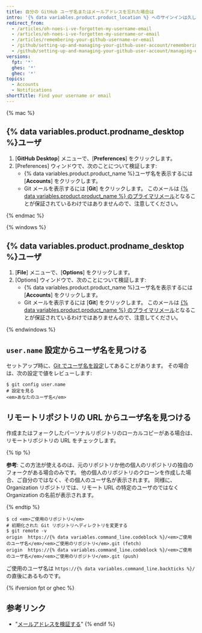 ```yaml
---
title: 自分の GitHub ユーザ名またはメールアドレスを忘れた場合は
intro: '{% data variables.product.product_location %} へのサインインは久しぶりでしょうか? そうであれば、改めてようこそ。 自分の {% data variables.product.product_name %}ユーザアカウント名を思い出せない場合は、次の方法を試してみてください。'
redirect_from:
  - /articles/oh-noes-i-ve-forgotten-my-username-email
  - /articles/oh-noes-i-ve-forgotten-my-username-or-email
  - /articles/remembering-your-github-username-or-email
  - /github/setting-up-and-managing-your-github-user-account/remembering-your-github-username-or-email
  - /github/setting-up-and-managing-your-github-user-account/managing-email-preferences/remembering-your-github-username-or-email
versions:
  fpt: '*'
  ghes: '*'
  ghec: '*'
topics:
  - Accounts
  - Notifications
shortTitle: Find your username or email
---
```


{% mac %}

## {% data variables.product.prodname_desktop %}ユーザ

1. [**GitHub Desktop**] メニューで、[**Preferences**] をクリックします。
2. [Preferences] ウィンドウで、次のことについて検証します:
    - {% data variables.product.product_name %}ユーザ名を表示するには [**Accounts**] をクリックします。
    - Git メールを表示するには [**Git**] をクリックします。 このメールは [{% data variables.product.product_name %} のプライマリメール](/articles/changing-your-primary-email-address)となることが保証されているわけではありませんので、注意してください。

{% endmac %}

{% windows %}

## {% data variables.product.prodname_desktop %}ユーザ

1. [**File**] メニューで、[**Options**] をクリックします。
2. [Options] ウィンドウで、次のことについて検証します:
    - {% data variables.product.product_name %}ユーザ名を表示するには [**Accounts**] をクリックします。
    - Git メールを表示するには [**Git**] をクリックします。 このメールは [{% data variables.product.product_name %} のプライマリメール](/articles/changing-your-primary-email-address)となることが保証されているわけではありませんので、注意してください。

{% endwindows %}

## `user.name` 設定からユーザ名を見つける

セットアップ時に、[Git でユーザ名を設定](/github/getting-started-with-github/setting-your-username-in-git)してあることがあります。 その場合は、次の設定で値をレビューします:

```shell
$ git config user.name
# 設定を見る
<em>あなたのユーザ名</em>
```

## リモートリポジトリの URL からユーザ名を見つける

作成またはフォークしたパーソナルリポジトリのローカルコピーがある場合は、リモートリポジトリの URL をチェックします。

{% tip %}

**参考**: この方法が使えるのは、元のリポジトリか他の個人のリポジトリの独自のフォークがある場合のみです。 他の個人のリポジトリのクローンを作成した場合、ご自分のではなく、その個人のユーザ名が表示されます。 同様に、Organization リポジトリでは、リモート URL の特定のユーザのではなく Organization の名前が表示されます。

{% endtip %}

```shell
$ cd <em>ご使用のリポジトリ</em>
# 初期化された Git リポジトリへディレクトリを変更する
$ git remote -v
origin  https://{% data variables.command_line.codeblock %}/<em>ご使用のユーザ名</em>/<em>ご使用のリポジトリ</em>.git (fetch)
origin  https://{% data variables.command_line.codeblock %}/<em>ご使用のユーザ名</em>/<em>ご使用のリポジトリ</em>.git (push)
```

ご使用のユーザ名は `https://{% data variables.command_line.backticks %}/` の直後にあるものです。

{% ifversion fpt or ghec %}
## 参考リンク

- "[メールアドレスを検証する](/articles/verifying-your-email-address)"
{% endif %}
